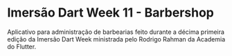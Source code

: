 # Imersão Dart Week 11 - Barbershop

Aplicativo para administração de barbearias feito durante a décima primeira edição da Imersão Dart Week ministrada pelo Rodrigo Rahman da Academia do Flutter.